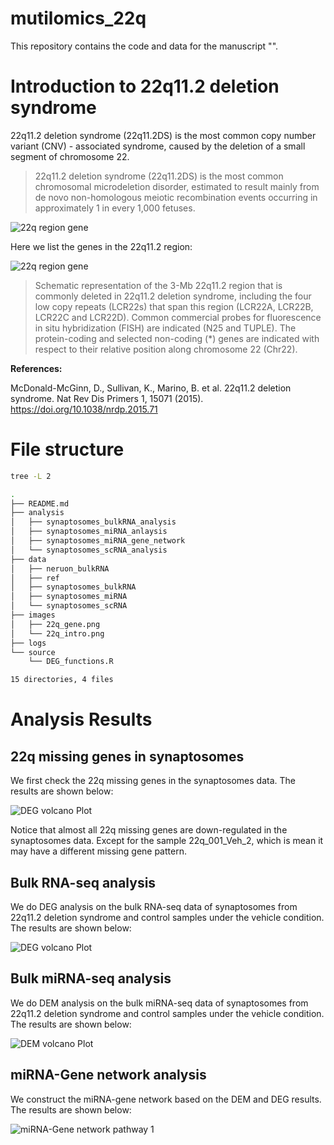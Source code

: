 # mutilomics_22q

This repository contains the code and data for the manuscript "".

# Introduction to 22q11.2 deletion syndrome




22q11.2 deletion syndrome (22q11.2DS) is the most common copy number variant (CNV) - associated syndrome, caused by the deletion of a small segment of chromosome 22.

> 22q11.2 deletion syndrome (22q11.2DS) is the most common chromosomal microdeletion disorder, estimated to result mainly from de novo non-homologous meiotic recombination events occurring in approximately 1 in every 1,000 fetuses.
>
> 
![22q region gene](./images/22q_intro.png)


Here we list the genes in the 22q11.2 region:


![22q region gene](./images/22q_gene.png)
> Schematic representation of the 3-Mb 22q11.2 region that is commonly deleted in 22q11.2 deletion syndrome, including the four low copy repeats (LCR22s) that span this region (LCR22A, LCR22B, LCR22C and LCR22D). Common commercial probes for fluorescence in situ hybridization (FISH) are indicated (N25 and TUPLE). The protein-coding and selected non-coding (*) genes are indicated with respect to their relative position along chromosome 22 (Chr22).


**References:**

McDonald-McGinn, D., Sullivan, K., Marino, B. et al. 22q11.2 deletion syndrome. Nat Rev Dis Primers 1, 15071 (2015). https://doi.org/10.1038/nrdp.2015.71




# File structure
```bash
tree -L 2

.
├── README.md
├── analysis
│   ├── synaptosomes_bulkRNA_analysis
│   ├── synaptosomes_miRNA_anlaysis
│   ├── synaptosomes_miRNA_gene_network
│   └── synaptosomes_scRNA_analysis
├── data
│   ├── neruon_bulkRNA
│   ├── ref
│   ├── synaptosomes_bulkRNA
│   ├── synaptosomes_miRNA
│   └── synaptosomes_scRNA
├── images
│   ├── 22q_gene.png
│   └── 22q_intro.png
├── logs
└── source
    └── DEG_functions.R

15 directories, 4 files
```

# Analysis Results

## 22q missing genes in synaptosomes

We first check the 22q missing genes in the synaptosomes data. The results are shown below:

![DEG volcano Plot](./analysis/synaptosomes_bulkRNA_analysis/results/02-DEG-Vehicle/05-22q_Gene/01_heatmap_22q_gene_row.png)

Notice that almost all 22q missing genes are down-regulated in the synaptosomes data. Except for the sample 22q_001_Veh_2, which is mean it may have a different missing gene pattern.


## Bulk RNA-seq analysis
We do DEG analysis on the bulk RNA-seq data of synaptosomes from 22q11.2 deletion syndrome and control samples under the vehicle condition. The results are shown below:

![DEG volcano Plot](./analysis/synaptosomes_bulkRNA_analysis/results/02-DEG-Vehicle/02-DEG/02_volcano_plot_log2fc_1.png)

## Bulk miRNA-seq analysis
We do DEM analysis on the bulk miRNA-seq data of synaptosomes from 22q11.2 deletion syndrome and control samples under the vehicle condition. The results are shown below:

![DEM volcano Plot](./analysis/synaptosomes_miRNA_anlaysis/results/01-DEM-Vehicle/02-DEG/02_volcano_plot_log2fc_1_with_label_miRNA.png)


## miRNA-Gene network analysis

We construct the miRNA-gene network based on the DEM and DEG results. The results are shown below:

![miRNA-Gene network pathway 1](./analysis/synaptosomes_miRNA_gene_network/results/02-Regulation_Vehicle/Down_pathways/chemical_synaptic_transmission.png)

